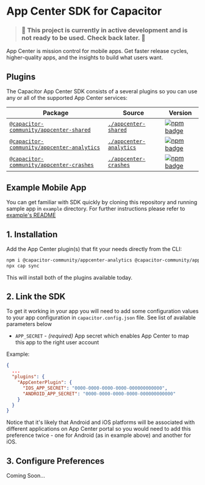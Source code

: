 # App Center SDK for Capacitor

> ### :rotating_light: This project is currently in active development and is not ready to be used. Check back later. :rotating_light:

App Center is mission control for mobile apps. Get faster release cycles, higher-quality apps, and the insights to build what users want.

## Plugins

The Capacitor App Center SDK consists of a several plugins so you can use any or all of the supported App Center services:

| Package | Source | Version |
| --- | --- | --- |
| [`@capacitor-community/appcenter-shared`](https://capacitorjs.com/docs/v3/apis/action-sheet) | [`./appcenter-shared`](./appcenter-shared) | [![npm badge](https://img.shields.io/npm/v/@capacitor-community/appcenter-shared?style=flat-square)](https://www.npmjs.com/package/@capacitor-community/appcenter-shared)
| [`@capacitor-community/appcenter-analytics`](https://capacitorjs.com/docs/v3/apis/appcenter-analytics) | [`./appcenter-analytics`](./appcenter-analytics) | [![npm badge](https://img.shields.io/npm/v/@capacitor-community/appcenter-analytics?style=flat-square)](https://www.npmjs.com/package/@capacitor-community/appcenter-analytics)
| [`@capacitor-community/appcenter-crashes`](https://capacitorjs.com/docs/v3/apis/appcenter-crashes) | [`./appcenter-crashes`](./appcenter-crashes) | [![npm badge](https://img.shields.io/npm/v/@capacitor-community/appcenter-crashes?style=flat-square)](https://www.npmjs.com/package/@capacitor-community/appcenter-crashes)

## Example Mobile App

You can get familiar with SDK quickly by cloning this repository and running sample app in `example` directory. For further instructions please refer to [example's README](example/README.md)

## 1. Installation

Add the App Center plugin(s) that fit your needs directly from the CLI:

```bash
npm i @capacitor-community/appcenter-analytics @capacitor-community/appcenter-shared
npx cap sync
```

This will install both of the plugins available today.

## 2. Link the SDK

To get it working in your app you will need to add some configuration values to your app configuration in `capacitor.config.json` file. See list of available parameters below

- `APP_SECRET` - _(required)_ App secret which enables App Center to map this app to the right user account

Example:

```json
{
  ...
  "plugins": {
    "AppCenterPlugin": {
      "IOS_APP_SECRET": "0000-0000-0000-0000-000000000000",
      "ANDROID_APP_SECRET": "0000-0000-0000-0000-000000000000"
    }
  }
}
```

Notice that it's likely that Android and iOS platforms will be associated with different applications on App Center portal so you would need to add this preference twice - one for Android (as in example above) and another for iOS.

## 3. Configure Preferences
Coming Soon...